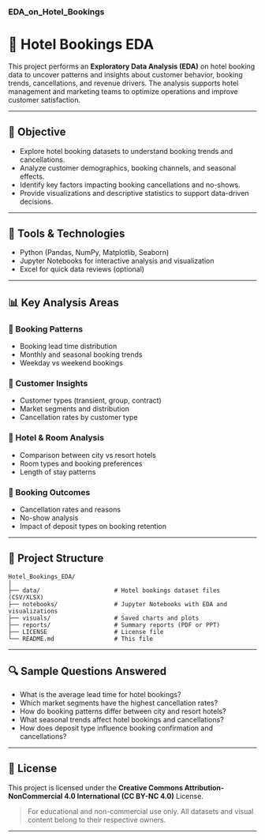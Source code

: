 ### EDA_on_Hotel_Bookings

# 🏨 Hotel Bookings EDA

This project performs an **Exploratory Data Analysis (EDA)** on hotel booking data to uncover patterns and insights about customer behavior, booking trends, cancellations, and revenue drivers. The analysis supports hotel management and marketing teams to optimize operations and improve customer satisfaction.

---

## 📌 Objective

* Explore hotel booking datasets to understand booking trends and cancellations.
* Analyze customer demographics, booking channels, and seasonal effects.
* Identify key factors impacting booking cancellations and no-shows.
* Provide visualizations and descriptive statistics to support data-driven decisions.

---

## 🧰 Tools & Technologies

* Python (Pandas, NumPy, Matplotlib, Seaborn)
* Jupyter Notebooks for interactive analysis and visualization
* Excel for quick data reviews (optional)

---

## 📊 Key Analysis Areas

### 📅 Booking Patterns

* Booking lead time distribution
* Monthly and seasonal booking trends
* Weekday vs weekend bookings

### 👥 Customer Insights

* Customer types (transient, group, contract)
* Market segments and distribution
* Cancellation rates by customer type

### 🏨 Hotel & Room Analysis

* Comparison between city vs resort hotels
* Room types and booking preferences
* Length of stay patterns

### 🚪 Booking Outcomes

* Cancellation rates and reasons
* No-show analysis
* Impact of deposit types on booking retention

---

## 📂 Project Structure

```
Hotel_Bookings_EDA/
│
├── data/                     # Hotel bookings dataset files (CSV/XLSX)
├── notebooks/                # Jupyter Notebooks with EDA and visualizations
├── visuals/                  # Saved charts and plots
├── reports/                  # Summary reports (PDF or PPT)
├── LICENSE                   # License file
└── README.md                 # This file
```

---

## 🔍 Sample Questions Answered

* What is the average lead time for hotel bookings?
* Which market segments have the highest cancellation rates?
* How do booking patterns differ between city and resort hotels?
* What seasonal trends affect hotel bookings and cancellations?
* How does deposit type influence booking confirmation and cancellations?

---

## 📜 License

This project is licensed under the **Creative Commons Attribution-NonCommercial 4.0 International (CC BY-NC 4.0)** License.

> For educational and non-commercial use only. All datasets and visual content belong to their respective owners.

---
